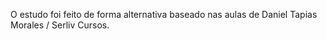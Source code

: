 O estudo foi feito de forma alternativa baseado nas aulas de Daniel Tapias Morales / Serliv Cursos.
